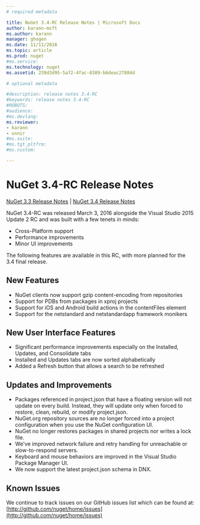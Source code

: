 ```yaml
---
# required metadata

title: NuGet 3.4-RC Release Notes | Microsoft Docs
author: karann-msft
ms.author: karann
manager: ghogen
ms.date: 11/11/2016
ms.topic: article
ms.prod: nuget
#ms.service:
ms.technology: nuget
ms.assetid: 239d3d95-5a72-4fac-8389-b6deac27884d

# optional metadata

#description: release notes 3.4-RC
#keywords: release notes 3.4-RC
#ROBOTS:
#audience:
#ms.devlang:
ms.reviewer:
- karann
- unnir
#ms.suite:
#ms.tgt_pltfrm:
#ms.custom:

---
```


# NuGet 3.4-RC Release Notes

[NuGet 3.3 Release Notes](../release-notes/nuget-3.3.md) | [NuGet 3.4 Release Notes](../release-notes/nuget-3.4.md)

NuGet 3.4-RC was released March 3, 2016 alongside the Visual Studio 2015 Update 2 RC and was built with a few tenets in minds:

*  Cross-Platform support
*  Performance improvements
*  Minor UI improvements

The following features are available in this RC, with more planned for the 3.4 final release.

## New Features

* NuGet clients now support gzip content-encoding from repositories
* Support for PDBs from packages in xproj projects
* Support for iOS and Android build actions in the contentFiles element
* Support for the netstandard and netstandardapp framework monikers

## New User Interface Features

* Significant performance improvements especially on the Installed, Updates, and Consolidate tabs
* Installed and Updates tabs are now sorted alphabetically
* Added a Refresh button that allows a search to be refreshed

## Updates and Improvements

* Packages referenced in project.json that have a floating version will not update on every build. Instead, they will update only when forced to restore, clean, rebuild, or modify project.json.
* NuGet.org repository sources are no longer forced into a project configuration when you use the NuGet configuration UI.
* NuGet no longer restores packages in shared projects nor writes a lock file.
* We've improved network failure and retry handling for unreachable or slow-to-respond servers.
* Keyboard and mouse behaviors are improved in the Visual Studio Package Manager UI.
* We now support the latest project.json schema in DNX.

## Known Issues

We continue to track issues on our GitHub issues list which can be found at: [http://github.com/nuget/home/issues](http://github.com/nuget/home/issues)